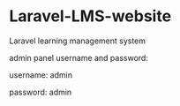 # Laravel-LMS-website
 Laravel learning management system
 
 admin panel username and password:
 
 username: admin
 
 password: admin
